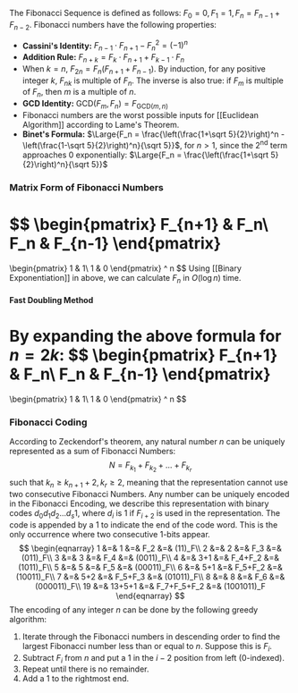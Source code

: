 The Fibonacci Sequence is defined as follows: $F_0 = 0, F_1 = 1, F_n = F_{n-1} + F_{n-2}$.
Fibonacci numbers have the following properties:
- **Cassini's Identity:** $F_{n-1} \cdot F_{n+1} - F_n^2 = (-1)^n$
- **Addition Rule:** $F_{n+k} = F_k \cdot F_{n+1} + F_{k-1} \cdot F_n$
- When $k=n$, $F_{2n} = F_n(F_{n+1} + F_{n-1})$. By induction, for any positive integer $k$, $F_{nk}$ is multiple of $F_n$. The inverse is also true: if $F_m$ is multiple of $F_n$, then $m$ is a multiple of $n$.
- **GCD Identity:** $\text{GCD}(F_m, F_n) = F_{\text{GCD}(m, n)}$
- Fibonacci numbers are the worst possible inputs for [[Euclidean Algorithm]] according to Lame's Theorem.
- **Binet's Formula:** $\Large{F_n = \frac{\left(\frac{1+\sqrt 5}{2}\right)^n - \left(\frac{1-\sqrt 5}{2}\right)^n}{\sqrt 5}}$, for $n > 1$, since the $2^{\text{nd}}$ term approaches $0$ exponentially: $\Large{F_n = \frac{\left(\frac{1+\sqrt 5}{2}\right)^n}{\sqrt 5}}$
### Matrix Form of Fibonacci Numbers
$$
\begin{pmatrix}
F_{n+1} & F_n\\
F_n & F_{n-1}
\end{pmatrix}
=
\begin{pmatrix}
1 & 1\\
1 & 0
\end{pmatrix} ^ n
$$
Using [[Binary Exponentiation]] in above, we can calculate $F_n$ in $O(\log n)$ time.
#### Fast Doubling Method
By expanding the above formula for $n=2k$:
$$
\begin{pmatrix}
F_{n+1} & F_n\\
F_n & F_{n-1}
\end{pmatrix}
=
\begin{pmatrix}
1 & 1\\
1 & 0
\end{pmatrix} ^ n
$$
### Fibonacci Coding
According to Zeckendorf's theorem, any natural number $n$ can be uniquely represented as a sum of Fibonacci Numbers:
$$N = F_{k_1} + F_{k_2} + \dots + F_{k_r}$$
such that $k_n \ge k_{n+1}+2, k_r \ge 2$, meaning that the representation cannot use two consecutive Fibonacci Numbers.
Any number can be uniquely encoded in the Fibonacci Encoding, we describe this representation with binary codes $d_0d_1d_2\dots d_s1$, where $d_i$ is $1$ if $F_{i+2}$ is used in the representation. The code is appended by a $1$ to indicate the end of the code word. This is the only occurrence where two consecutive $1$-bits appear.
$$
\begin{eqnarray}
1    &=& 1       &=& F_2         &=& (11)_F\\
2    &=& 2       &=& F_3         &=& (011)_F\\
3    &=& 3       &=& F_4         &=& (0011)_F\\
4    &=& 3+1     &=& F_4+F_2     &=& (1011)_F\\
5    &=& 5       &=& F_5         &=& (00011)_F\\
6    &=& 5+1     &=& F_5+F_2     &=& (10011)_F\\
7    &=& 5+2     &=& F_5+F_3     &=& (01011)_F\\
8    &=& 8       &=& F_6         &=& (000011)_F\\
19   &=& 13+5+1  &=& F_7+F_5+F_2 &=& (1001011)_F
\end{eqnarray}
$$
The encoding of any integer $n$ can be done by the following greedy algorithm:
1. Iterate through the Fibonacci numbers in descending order to find the largest Fibonacci number less than or equal to $n$. Suppose this is $F_i$.
2. Subtract $F_i$ from $n$ and put a $1$ in the $i-2$ position from left (0-indexed).
3. Repeat until there is no remainder.
4. Add a $1$ to the rightmost end.